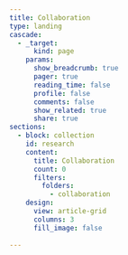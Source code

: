 ```yaml
---
title: Collaboration
type: landing
cascade:
  - _target:
      kind: page
    params:
      show_breadcrumb: true
      pager: true
      reading_time: false 
      profile: false  
      comments: false
      show_related: true
      share: true
sections:
  - block: collection
    id: research
    content:
      title: Collaboration
      count: 0
      filters:
        folders:
          - collaboration
    design:
      view: article-grid
      columns: 3
      fill_image: false
  
---
```

